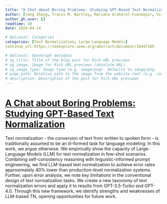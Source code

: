 ```yaml
---
title: "A Chat about Boring Problems: Studying GPT-Based Text Normalization"
author: [Yang Zhang, Travis M. Bartley, Mariana Graterol-Fuenmayor, Vitaly Lavrukhin, Evelina Bakhturina, Boris Ginsburg]
author_gh_user: []
readtime: 30
date: 2024-04-14

# Optional: Categories
categories: [Text Normalization, Large-Language Models]
continue_url:https://ieeexplore.ieee.org/abstract/document/10447169

# Optional: OpenGraph metadata
# og_title: Title of the blog post for Rich URL previews
# og_image: Image for Rich URL previews (absolute URL)
# og_image_type: Image type (e.g. image/png). Defaults to image/png.
# page_path: Relative path to the image from the website root (e.g. /assets/images/). If specified, the image at this path will be used for the link preview. It is unlikely you will need this parameter - you can probably use og_image instead.
# description: Description of the post for Rich URL previews
---
```


# [A Chat about Boring Problems: Studying GPT-Based Text Normalization](https://ieeexplore.ieee.org/abstract/document/10447169)

Text normalization - the conversion of text from written to spoken form - is traditionally assumed to be an ill-formed task for language modeling. In this work, we argue otherwise. We empirically show the capacity of Large-Language Models (LLM) for text normalization in few-shot scenarios. Combining self-consistency reasoning with linguistic-informed prompt engineering, we find LLM-based text normalization to achieve error rates approximately 40% lower than production-level normalization systems. Further, upon error analysis, we note key limitations in the conventional design of text normalization tasks. We create a new taxonomy of text normalization errors and apply it to results from GPT-3.5-Turbo and GPT-4.0. Through this new framework, we identify strengths and weaknesses of LLM-based TN, opening opportunities for future work.

<!-- more -->

